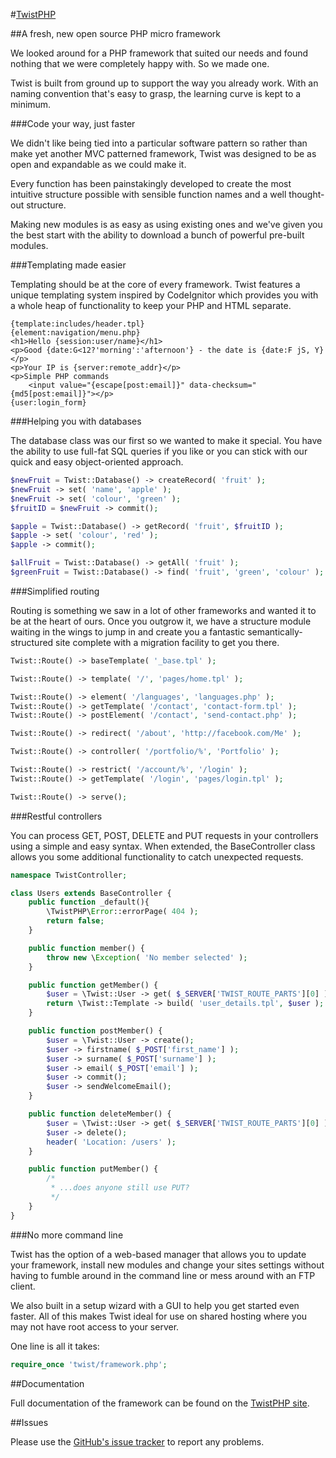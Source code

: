 #[TwistPHP](http://twistphp.com/)

##A fresh, new open source PHP micro framework

We looked around for a PHP framework that suited our needs and found nothing that we were completely happy with. So we made one.

Twist is built from ground up to support the way you already work. With an naming convention that's easy to grasp, the learning curve is kept to a minimum.

###Code your way, just faster

We didn't like being tied into a particular software pattern so rather than make yet another MVC patterned framework, Twist was designed to be as open and expandable as we could make it.

Every function has been painstakingly developed to create the most intuitive structure possible with sensible function names and a well thought-out structure.

Making new modules is as easy as using existing ones and we've given you the best start with the ability to download a bunch of powerful pre-built modules.

###Templating made easier

Templating should be at the core of every framework. Twist features a unique templating system inspired by CodeIgnitor which provides you with a whole heap of functionality to keep your PHP and HTML separate.

```tpl
{template:includes/header.tpl}
{element:navigation/menu.php}
<h1>Hello {session:user/name}</h1>
<p>Good {date:G<12?'morning':'afternoon'} - the date is {date:F jS, Y}</p>
<p>Your IP is {server:remote_addr}</p>
<p>Simple PHP commands
	<input value="{escape[post:email]}" data-checksum="{md5[post:email]}"></p>
{user:login_form}
```

###Helping you with databases

The database class was our first so we wanted to make it special. You have the ability to use full-fat SQL queries if you like or you can stick with our quick and easy object-oriented approach.

```php
$newFruit = Twist::Database() -> createRecord( 'fruit' );
$newFruit -> set( 'name', 'apple' );
$newFruit -> set( 'colour', 'green' );
$fruitID = $newFruit -> commit();

$apple = Twist::Database() -> getRecord( 'fruit', $fruitID );
$apple -> set( 'colour', 'red' );
$apple -> commit();

$allFruit = Twist::Database() -> getAll( 'fruit' );
$greenFruit = Twist::Database() -> find( 'fruit', 'green', 'colour' );
```

###Simplified routing

Routing is something we saw in a lot of other frameworks and wanted it to be at the heart of ours. Once you outgrow it, we have a structure module waiting in the wings to jump in and create you a fantastic semantically-structured site complete with a migration facility to get you there.

```php
Twist::Route() -> baseTemplate( '_base.tpl' );

Twist::Route() -> template( '/', 'pages/home.tpl' );

Twist::Route() -> element( '/languages', 'languages.php' );
Twist::Route() -> getTemplate( '/contact', 'contact-form.tpl' );
Twist::Route() -> postElement( '/contact', 'send-contact.php' );

Twist::Route() -> redirect( '/about', 'http://facebook.com/Me' );

Twist::Route() -> controller( '/portfolio/%', 'Portfolio' );

Twist::Route() -> restrict( '/account/%', '/login' );
Twist::Route() -> getTemplate( '/login', 'pages/login.tpl' );

Twist::Route() -> serve();
```

###Restful controllers

You can process GET, POST, DELETE and PUT requests in your controllers using a simple and easy syntax. When extended, the BaseController class allows you some additional functionality to catch unexpected requests.

```php
namespace TwistController;

class Users extends BaseController {
    public function _default(){
        \TwistPHP\Error::errorPage( 404 );
        return false;
    }

	public function member() {
		throw new \Exception( 'No member selected' );
	}

	public function getMember() {
		$user = \Twist::User -> get( $_SERVER['TWIST_ROUTE_PARTS'][0] );
		return \Twist::Template -> build( 'user_details.tpl', $user );
	}

	public function postMember() {
		$user = \Twist::User -> create();
		$user -> firstname( $_POST['first_name'] );
		$user -> surname( $_POST['surname'] );
		$user -> email( $_POST['email'] );
		$user -> commit();
		$user -> sendWelcomeEmail();
	}

	public function deleteMember() {
		$user = \Twist::User -> get( $_SERVER['TWIST_ROUTE_PARTS'][0] );
		$user -> delete();
		header( 'Location: /users' );
	}

	public function putMember() {
		/*
		 * ...does anyone still use PUT?
		 */
	}
}
```

###No more command line

Twist has the option of a web-based manager that allows you to update your framework, install new modules and change your sites settings without having to fumble around in the command line or mess around with an FTP client.

We also built in a setup wizard with a GUI to help you get started even faster. All of this makes Twist ideal for use on shared hosting where you may not have root access to your server.

One line is all it takes:

```php
require_once 'twist/framework.php';
```

##Documentation

Full documentation of the framework can be found on the [TwistPHP site](http://twistphp.com/docs).

##Issues

Please use the [GitHub's issue tracker](https://github.com/Shadow-Technologies/TwistPHP/issues) to report any problems.